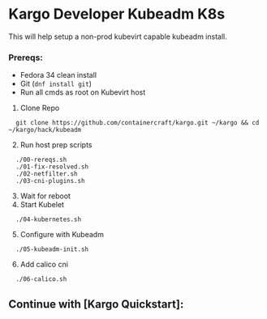 # Kargo Developer Kubeadm K8s
This will help setup a non-prod kubevirt capable kubeadm install.

### Prereqs:
  - Fedora 34 clean install
  - Git (`dnf install git`)
  - Run all cmds as root on Kubevirt host

  1. Clone Repo
```
  git clone https://github.com/containercraft/kargo.git ~/kargo && cd ~/kargo/hack/kubeadm
```
  2. Run host prep scripts
```
  ./00-rereqs.sh
  ./01-fix-resolved.sh
  ./02-netfilter.sh
  ./03-cni-plugins.sh
```
  3. Wait for reboot
  4. Start Kubelet
```
  ./04-kubernetes.sh
```
  5. Configure with Kubeadm
```
  ./05-kubeadm-init.sh
```
  6. Add calico cni
```
  ./06-calico.sh
```
## Continue with [Kargo Quickstart]:
